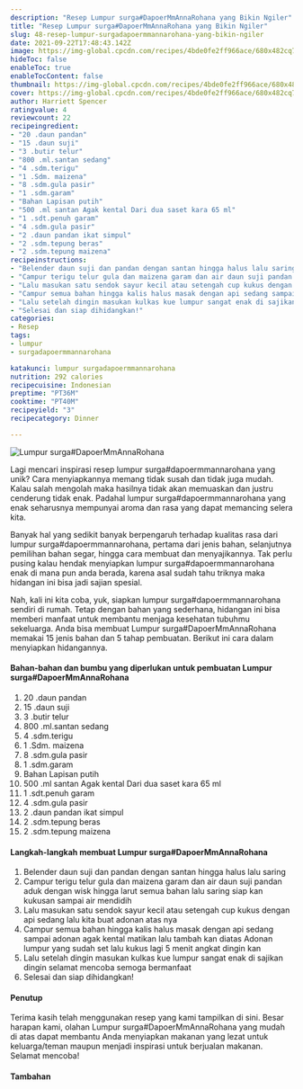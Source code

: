 ```yaml
---
description: "Resep Lumpur surga#DapoerMmAnnaRohana yang Bikin Ngiler"
title: "Resep Lumpur surga#DapoerMmAnnaRohana yang Bikin Ngiler"
slug: 48-resep-lumpur-surgadapoermmannarohana-yang-bikin-ngiler
date: 2021-09-22T17:48:43.142Z
image: https://img-global.cpcdn.com/recipes/4bde0fe2ff966ace/680x482cq70/lumpur-surgadapoermmannarohana-foto-resep-utama.jpg
hideToc: false
enableToc: true
enableTocContent: false
thumbnail: https://img-global.cpcdn.com/recipes/4bde0fe2ff966ace/680x482cq70/lumpur-surgadapoermmannarohana-foto-resep-utama.jpg
cover: https://img-global.cpcdn.com/recipes/4bde0fe2ff966ace/680x482cq70/lumpur-surgadapoermmannarohana-foto-resep-utama.jpg
author: Harriett Spencer
ratingvalue: 4
reviewcount: 22
recipeingredient:
- "20 .daun pandan"
- "15 .daun suji"
- "3 .butir telur"
- "800 .ml.santan sedang"
- "4 .sdm.terigu"
- "1 .Sdm. maizena"
- "8 .sdm.gula pasir"
- "1 .sdm.garam"
- "Bahan Lapisan putih"
- "500 .ml santan Agak kental Dari dua saset kara 65 ml"
- "1 .sdt.penuh garam"
- "4 .sdm.gula pasir"
- "2 .daun pandan ikat simpul"
- "2 .sdm.tepung beras"
- "2 .sdm.tepung maizena"
recipeinstructions:
- "Belender daun suji dan pandan dengan santan hingga halus lalu saring"
- "Campur terigu telur gula dan maizena garam dan air daun suji pandan aduk dengan wisk hingga larut semua bahan lalu saring siap kan kukusan sampai air mendidih"
- "Lalu masukan satu sendok sayur kecil atau setengah cup kukus dengan api sedang lalu kita buat adonan atas nya"
- "Campur semua bahan hingga kalis halus masak dengan api sedang sampai adonan agak kental matikan lalu tambah kan diatas Adonan lumpur yang sudah set lalu kukus lagi 5 menit angkat dingin kan"
- "Lalu setelah dingin masukan kulkas kue lumpur sangat enak di sajikan dingin selamat mencoba semoga bermanfaat"
- "Selesai dan siap dihidangkan!"
categories:
- Resep
tags:
- lumpur
- surgadapoermmannarohana

katakunci: lumpur surgadapoermmannarohana 
nutrition: 292 calories
recipecuisine: Indonesian
preptime: "PT36M"
cooktime: "PT40M"
recipeyield: "3"
recipecategory: Dinner

---
```



![Lumpur surga#DapoerMmAnnaRohana](https://img-global.cpcdn.com/recipes/4bde0fe2ff966ace/680x482cq70/lumpur-surgadapoermmannarohana-foto-resep-utama.jpg)

Lagi mencari inspirasi resep lumpur surga#dapoermmannarohana yang unik? Cara menyiapkannya memang tidak susah dan tidak juga mudah. Kalau salah mengolah maka hasilnya tidak akan memuaskan dan justru cenderung tidak enak. Padahal lumpur surga#dapoermmannarohana yang enak seharusnya mempunyai aroma dan rasa yang dapat memancing selera kita.

Banyak hal yang sedikit banyak berpengaruh terhadap kualitas rasa dari lumpur surga#dapoermmannarohana, pertama dari jenis bahan, selanjutnya pemilihan bahan segar, hingga cara membuat dan menyajikannya. Tak perlu pusing kalau hendak menyiapkan lumpur surga#dapoermmannarohana enak di mana pun anda berada, karena asal sudah tahu triknya maka hidangan ini bisa jadi sajian spesial.



Nah, kali ini kita coba, yuk, siapkan lumpur surga#dapoermmannarohana sendiri di rumah. Tetap dengan bahan yang sederhana, hidangan ini bisa memberi manfaat untuk membantu menjaga kesehatan tubuhmu sekeluarga. Anda bisa membuat Lumpur surga#DapoerMmAnnaRohana memakai 15 jenis bahan dan 5 tahap pembuatan. Berikut ini cara dalam menyiapkan hidangannya.

<!--inarticleads1-->

#### Bahan-bahan dan bumbu yang diperlukan untuk pembuatan Lumpur surga#DapoerMmAnnaRohana

1. 20 .daun pandan
1. 15 .daun suji
1. 3 .butir telur
1. 800 .ml.santan sedang
1. 4 .sdm.terigu
1. 1 .Sdm. maizena
1. 8 .sdm.gula pasir
1. 1 .sdm.garam
1. Bahan Lapisan putih
1. 500 .ml santan Agak kental Dari dua saset kara 65 ml
1. 1 .sdt.penuh garam
1. 4 .sdm.gula pasir
1. 2 .daun pandan ikat simpul
1. 2 .sdm.tepung beras
1. 2 .sdm.tepung maizena

<!--inarticleads2-->

#### Langkah-langkah membuat Lumpur surga#DapoerMmAnnaRohana

1. Belender daun suji dan pandan dengan santan hingga halus lalu saring
1. Campur terigu telur gula dan maizena garam dan air daun suji pandan aduk dengan wisk hingga larut semua bahan lalu saring siap kan kukusan sampai air mendidih
1. Lalu masukan satu sendok sayur kecil atau setengah cup kukus dengan api sedang lalu kita buat adonan atas nya
1. Campur semua bahan hingga kalis halus masak dengan api sedang sampai adonan agak kental matikan lalu tambah kan diatas Adonan lumpur yang sudah set lalu kukus lagi 5 menit angkat dingin kan
1. Lalu setelah dingin masukan kulkas kue lumpur sangat enak di sajikan dingin selamat mencoba semoga bermanfaat
1. Selesai dan siap dihidangkan!

#### Penutup

Terima kasih telah menggunakan resep yang kami tampilkan di sini. Besar harapan kami, olahan Lumpur surga#DapoerMmAnnaRohana yang mudah di atas dapat membantu Anda menyiapkan makanan yang lezat untuk keluarga/teman maupun menjadi inspirasi untuk berjualan makanan. Selamat mencoba!

#### Tambahan



